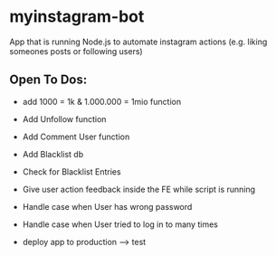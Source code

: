 # myinstagram-bot
App that is running Node.js to automate instagram actions (e.g. liking someones posts or following users)


## Open To Dos:

- add 1000 = 1k  & 1.000.000 = 1mio function

- Add Unfollow function 
- Add Comment User function

- Add Blacklist db 
- Check for Blacklist Entries 

- Give user action feedback inside the FE while script is running

- Handle case when User has wrong password 
- Handle case when User tried to log in to many times

- deploy app to production  --> test
